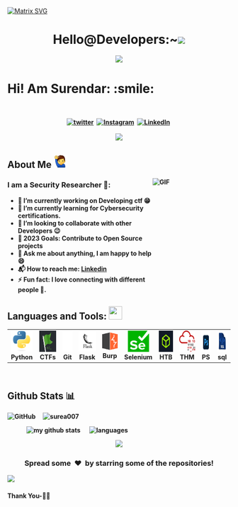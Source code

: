 
 [![Matrix SVG](https://raw.githubusercontent.com/rodrigograca31/rodrigograca31/master/matrix.svg)](https://www.youtube.com/watch?v=SDkAGkd4NLc)
 <div align="center">
   

<h1> Hello@Developers:~<img src = "https://raw.githubusercontent.com/MartinHeinz/MartinHeinz/master/wave.gif" width = "60" heiht = "60"></h1>

 <p align="center">
  <img src="https://readme-typing-svg.herokuapp.com?color=F7F7F7&lines=%F0%9F%91%80+CTF+player;%F0%9F%96%96+Infosec+Student+;%F0%9F%99%83+Python+Dev;%F0%9F%98%B8Blogger">
  </p>
</div>

<div size='100px'> <b><h1>Hi! Am Surendar: :smile: </h1></div><br><be>
<p align="center">
<a href="https://www.twitter.com/anonexploiter"><img src="https://img.shields.io/badge/twitter-%231877F2.svg?&style=for-the-badge&logo=twitter&logoColor=white" alt="twitter" /></a>&nbsp;
<a href="https://instagram.com/0xan0n_"><img src="https://img.shields.io/badge/instagram-%23E4405F.svg?&style=for-the-badge&logo=instagram&logoColor=white" alt="Instagram" /></a>&nbsp;
<a href="https://www.linkedin.com/in/surendar-v-7f/"><img src="https://img.shields.io/badge/linkedin-%230077B5.svg?&style=for-the-badge&logo=linkedin&logoColor=white" alt="LinkedIn" /></a>&nbsp;<br><br>
 <a href="https://github.com/An0N-3XpL0iT3R"><img src="https://github-profile-trophy.vercel.app/?username=anonexploiter&theme=onedark&row=1&margin-w=2&margin-h=2"></a>
</p>

</div>

<h2> About Me <img src ="./img/me.png/" width = "30" /> </h2>
<img width="35%" align="right" height= "255"  alt="GIF" src="https://i.pinimg.com/originals/e4/26/70/e426702edf874b181aced1e2fa5c6cde.gif"/>


### I am a Security Researcher 🐞:
- 🔭 I’m currently working on Developing ctf  :grin:
- 🌱 I’m currently learning for Cybersecurity certifications.
- 👯 I’m looking to collaborate with other Developers :wink:
- 🥅 2023 Goals: Contribute to Open Source projects
- 💬 Ask me about anything, I am happy to help :smile:
- 📬 How to reach me: [Linkedin](https://www.linkedin.com/in/surendar-v-7f/)
- ⚡ Fun fact: I love connecting with different people :raised_hands:.


<h2>Languages and Tools: <img src = "https://media2.giphy.com/media/QssGEmpkyEOhBCb7e1/giphy.gif?cid=ecf05e47a0n3gi1bfqntqmob8g9aid1oyj2wr3ds3mg700bl&rid=giphy.gif"  width = "30" height = "30"> </h2>
<table>
  <tr>
      <td align="center" width="96">
      <a href="#">
        <img src="./img/python.svg" width="48" height="48" alt="Python" />
      </a>
      <br>Python
     </td>


   <td align="center"  width="96">
      <a href="#">
        <img src="./img/ctf.png" width="48" height="48" alt="CTF" />
      </a>
      <br>CTFs
    </td>

   <td align="center"  width="96">
      <a href="#">
        <img src="./img/git.png" width="48" height="48" alt="Git" />
      </a>
      <br>Git
    </td>
    
   <td align="center"  width="96">
      <a href="#">
        <img src="./img/flask.jpg" width="48" height="48" alt="Flask" />
      </a>
      <br>Flask
    </td>
      <td align="center"  width="96">
      <a href="#">
        <img src="./img/bburp.png" width="46" height="42" alt="Burp" />
      </a>
      <br>Burp
    </td>
    
   <td align="center"  width="96">
      <a href="#">
        <img src="./img/selenium.png" width="48" height="48" alt="Git" />
      </a>
      <br>Selenium
    </td>

   <td align="center"  width="96">
      <a href="#">
        <img src="./img/htb.jpg" width="48" height="48" alt="HTB"/>
      </a>
      <br>HTB
    </td>

   <td align="center"  width="96">
      <a href="#">
        <img src="./img/thm.png" width="48" height="48" alt="THM" />
      </a>
      <br>THM
    </td>
<td align="center"  width="96">
      <a href="#">
        <img src="./img/ps.png" width="48" height="48" alt="ps" />
      </a>
      <br>PS
    </td>
<td align="center"  width="96">
      <a href="#">
        <img src="./img/sql.png" width="48" height="48" alt="sql" />
      </a>
      <br>sql
    </td>

  </tr>
</table>



</h1>
<br>
<h2> Github Stats 📊</h2>
<p>
<img alt="GitHub" src="https://img.shields.io/badge/dynamic/json?logo=github&label=Github%20followers&query=%24.data.totalSubs&url=https%3A%2F%2Fapi.spencerwoo.com%2Fsubstats%2F%3Fsource%3Dgithub%26queryKey%3Danonexploiter">
</a>
&nbsp; &nbsp;
<img src="https://komarev.com/ghpvc/?username=surea007&label=Profile%20views&color=0e75b6&style=flat" alt="surea007" /> 
</p>
<a>
    <p>
    &nbsp;&nbsp;&nbsp;&nbsp;&nbsp;&nbsp;&nbsp;&nbsp;&nbsp;&nbsp;&nbsp;&nbsp;&nbsp;<img src="https://github-readme-stats.vercel.app/api?username=anonexploiter&show_icons=true&theme=tokyonight" alt="my github stats" width="420"/>&nbsp;&nbsp;&nbsp;&nbsp;&nbsp;&nbsp;<img src="https://github-readme-stats.vercel.app/api/top-langs/?username=anonexploiter&layout=compact&theme=tokyonight" alt="languages" height="165">
    </p>
 <p align=center>
<img src="https://github-readme-streak-stats.herokuapp.com?user=anonexploiter&theme=tokyonight&date_format=M%20j%5B%2C%20Y%5D"></img>
</p>
</a>

<div align="center">
<h3 align="center">Spread some &nbsp;❤️&nbsp; by starring some of the repositories!</h3>
</div><img src="https://github.com/punitkmryh/punitkmryh/blob/master/wave.svg" />

#### Thank You-🙏🏼
  
